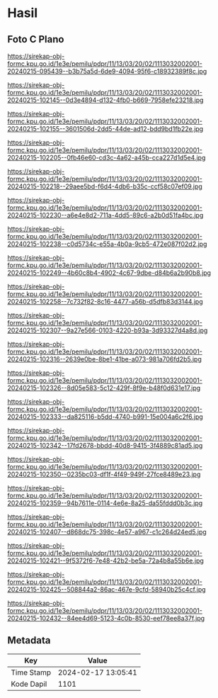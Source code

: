 # Hasil

## Foto C Plano

https://sirekap-obj-formc.kpu.go.id/1e3e/pemilu/pdpr/11/13/03/20/02/1113032002001-20240215-095439--b3b75a5d-6de9-4094-95f6-c18932389f8c.jpg

https://sirekap-obj-formc.kpu.go.id/1e3e/pemilu/pdpr/11/13/03/20/02/1113032002001-20240215-102145--0d3e4894-d132-4fb0-b669-7958efe23218.jpg

https://sirekap-obj-formc.kpu.go.id/1e3e/pemilu/pdpr/11/13/03/20/02/1113032002001-20240215-102155--3601506d-2dd5-44de-ad12-bdd9bd1fb22e.jpg

https://sirekap-obj-formc.kpu.go.id/1e3e/pemilu/pdpr/11/13/03/20/02/1113032002001-20240215-102205--0fb46e60-cd3c-4a62-a45b-cca227d1d5e4.jpg

https://sirekap-obj-formc.kpu.go.id/1e3e/pemilu/pdpr/11/13/03/20/02/1113032002001-20240215-102218--29aee5bd-f6d4-4db6-b35c-ccf58c07ef09.jpg

https://sirekap-obj-formc.kpu.go.id/1e3e/pemilu/pdpr/11/13/03/20/02/1113032002001-20240215-102230--a6e4e8d2-711a-4dd5-89c6-a2b0d51fa4bc.jpg

https://sirekap-obj-formc.kpu.go.id/1e3e/pemilu/pdpr/11/13/03/20/02/1113032002001-20240215-102238--c0d5734c-e55a-4b0a-9cb5-472e087f02d2.jpg

https://sirekap-obj-formc.kpu.go.id/1e3e/pemilu/pdpr/11/13/03/20/02/1113032002001-20240215-102249--4b60c8b4-4902-4c67-9dbe-d84b6a2b90b8.jpg

https://sirekap-obj-formc.kpu.go.id/1e3e/pemilu/pdpr/11/13/03/20/02/1113032002001-20240215-102258--7c732f82-8c16-4477-a56b-d5dfb83d3144.jpg

https://sirekap-obj-formc.kpu.go.id/1e3e/pemilu/pdpr/11/13/03/20/02/1113032002001-20240215-102307--9a27e566-0103-4220-b93a-3d93327d4a8d.jpg

https://sirekap-obj-formc.kpu.go.id/1e3e/pemilu/pdpr/11/13/03/20/02/1113032002001-20240215-102316--2639e0be-8be1-41be-a073-981a706fd2b5.jpg

https://sirekap-obj-formc.kpu.go.id/1e3e/pemilu/pdpr/11/13/03/20/02/1113032002001-20240215-102326--8d05e583-5c12-429f-8f9e-b48f0d631e17.jpg

https://sirekap-obj-formc.kpu.go.id/1e3e/pemilu/pdpr/11/13/03/20/02/1113032002001-20240215-102333--da825116-b5dd-4740-b991-15e004a6c2f6.jpg

https://sirekap-obj-formc.kpu.go.id/1e3e/pemilu/pdpr/11/13/03/20/02/1113032002001-20240215-102342--17fd2678-bbdd-40d8-9415-3f4889c81ad5.jpg

https://sirekap-obj-formc.kpu.go.id/1e3e/pemilu/pdpr/11/13/03/20/02/1113032002001-20240215-102350--0235bc03-df1f-4f49-949f-27fce8489e23.jpg

https://sirekap-obj-formc.kpu.go.id/1e3e/pemilu/pdpr/11/13/03/20/02/1113032002001-20240215-102359--94b7611e-0114-4e6e-8a25-da55fddd0b3c.jpg

https://sirekap-obj-formc.kpu.go.id/1e3e/pemilu/pdpr/11/13/03/20/02/1113032002001-20240215-102407--d868dc75-398c-4e57-a967-c1c264d24ed5.jpg

https://sirekap-obj-formc.kpu.go.id/1e3e/pemilu/pdpr/11/13/03/20/02/1113032002001-20240215-102421--9f5372f6-7e48-42b2-be5a-72a4b8a55b6e.jpg

https://sirekap-obj-formc.kpu.go.id/1e3e/pemilu/pdpr/11/13/03/20/02/1113032002001-20240215-102425--508844a2-86ac-467e-9cfd-58940b25c4cf.jpg

https://sirekap-obj-formc.kpu.go.id/1e3e/pemilu/pdpr/11/13/03/20/02/1113032002001-20240215-102432--84ee4d69-5123-4c0b-8530-eef78ee8a37f.jpg


## Metadata

| Key        | Value               |
| ---------- | ------------------- |
| Time Stamp | 2024-02-17 13:05:41 |
| Kode Dapil | 1101                |



